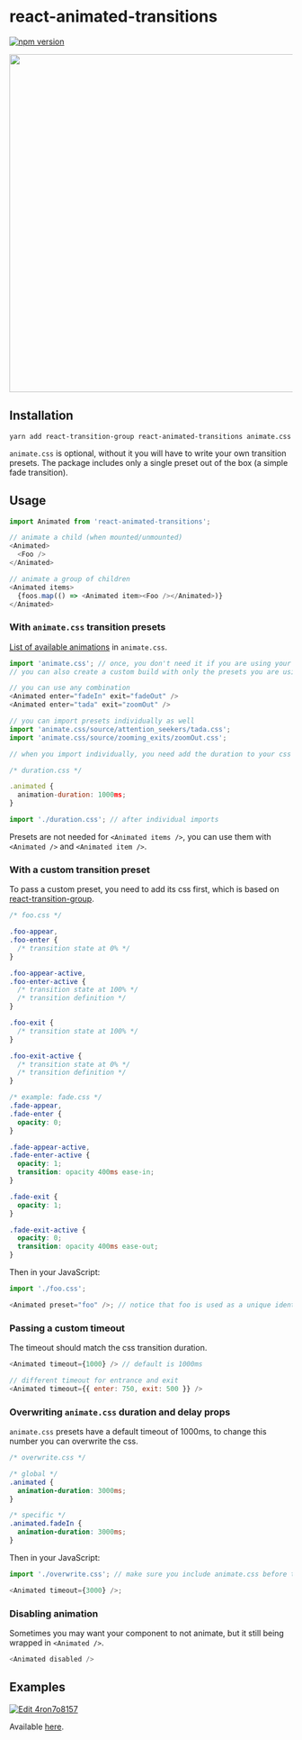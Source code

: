 # react-animated-transitions

[![npm version](https://badge.fury.io/js/react-animated-transitions.svg)](https://badge.fury.io/js/react-animated-transitions)

<img src="https://raw.githubusercontent.com/sonaye/react-animated-transitions/master/demo.gif" width="600">

## Installation

`yarn add react-transition-group react-animated-transitions animate.css`

`animate.css` is optional, without it you will have to write your own transition presets. The package includes only a single preset out of the box (a simple fade transition).

## Usage

```javascript
import Animated from 'react-animated-transitions';

// animate a child (when mounted/unmounted)
<Animated>
  <Foo />
</Animated>

// animate a group of children
<Animated items>
  {foos.map(() => <Animated item><Foo /></Animated>)}
</Animated>
```

### With `animate.css` transition presets

[List of available animations](https://github.com/daneden/animate.css/blob/master/animate-config.json) in `animate.css`.

```javascript
import 'animate.css'; // once, you don't need it if you are using your custom presets
// you can also create a custom build with only the presets you are using

// you can use any combination
<Animated enter="fadeIn" exit="fadeOut" />
<Animated enter="tada" exit="zoomOut" />

// you can import presets individually as well
import 'animate.css/source/attention_seekers/tada.css';
import 'animate.css/source/zooming_exits/zoomOut.css';

// when you import individually, you need add the duration to your css

/* duration.css */

.animated {
  animation-duration: 1000ms;
}

import './duration.css'; // after individual imports
```

Presets are not needed for `<Animated items />`, you can use them with `<Animated />` and `<Animated item />`.

### With a custom transition preset

To pass a custom preset, you need to add its css first, which is based on [react-transition-group](https://github.com/reactjs/react-transition-group).

```css
/* foo.css */

.foo-appear,
.foo-enter {
  /* transition state at 0% */
}

.foo-appear-active,
.foo-enter-active {
  /* transition state at 100% */
  /* transition definition */
}

.foo-exit {
  /* transition state at 100% */
}

.foo-exit-active {
  /* transition state at 0% */
  /* transition definition */
}

/* example: fade.css */
.fade-appear,
.fade-enter {
  opacity: 0;
}

.fade-appear-active,
.fade-enter-active {
  opacity: 1;
  transition: opacity 400ms ease-in;
}

.fade-exit {
  opacity: 1;
}

.fade-exit-active {
  opacity: 0;
  transition: opacity 400ms ease-out;
}
```

Then in your JavaScript:

```javascript
import './foo.css';

<Animated preset="foo" />; // notice that foo is used as a unique identifier in the css
```

### Passing a custom timeout

The timeout should match the css transition duration.

```javascript
<Animated timeout={1000} /> // default is 1000ms

// different timeout for entrance and exit
<Animated timeout={{ enter: 750, exit: 500 }} />
```

### Overwriting `animate.css` duration and delay props

`animate.css` presets have a default timeout of 1000ms, to change this number you can overwrite the css.

```css
/* overwrite.css */

/* global */
.animated {
  animation-duration: 3000ms;
}

/* specific */
.animated.fadeIn {
  animation-duration: 3000ms;
}
```

Then in your JavaScript:

```javascript
import './overwrite.css'; // make sure you include animate.css before this line

<Animated timeout={3000} />;
```

### Disabling animation

Sometimes you may want your component to not animate, but it still being wrapped in `<Animated />`.

```javascript
<Animated disabled />
```

## Examples

[![Edit 4ron7o8157](https://codesandbox.io/static/img/play-codesandbox.svg)](https://codesandbox.io/s/4ron7o8157)

Available [here](https://github.com/sonaye/react-animated-transitions/tree/master/src/examples).
